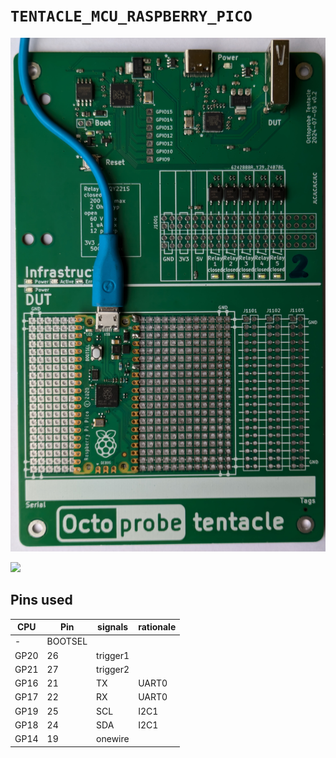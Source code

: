 # `TENTACLE_MCU_RASPBERRY_PICO`

![](top_view.jpg)

![](https://www.raspberrypi.com/documentation/microcontrollers/images/pico-pinout.svg)

## Pins used

| CPU | Pin | signals | rationale |
| - | - | - | - |
| - | BOOTSEL | | |
| GP20 | 26 | trigger1 |  |
| GP21 | 27 | trigger2 |  |
| GP16 | 21 | TX | UART0 |
| GP17 | 22 | RX | UART0 |
| GP19 | 25 | SCL | I2C1 |
| GP18 | 24 | SDA | I2C1 |
| GP14 | 19 | onewire |  |
